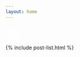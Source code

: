 ```yaml
---
layout: home
---
```


<div class="home">
  <a href="/" style="color: white;">
    <div class="main-title">
      <div aria-label="ELIA">
        <span class="char1" aria-hidden="true" style="opacity: 1;">E</span>
        <span class="char2" aria-hidden="true" style="opacity: 1;">L</span>
        <span class="char3" aria-hidden="true" style="opacity: 1;">I</span>
        <span class="char4" aria-hidden="true" style="opacity: 1;">A</span>
      </div>
      <div aria-label="SCO">
        <span class="char5" aria-hidden="true" style="opacity: 1;">S</span>
        <span class="char6" aria-hidden="true" style="opacity: 1;">C</span>
        <span class="char7" aria-hidden="true" style="opacity: 1;">O</span>
      </div>
      <div aria-label="TTO">
        <span class="char8" aria-hidden="true" style="opacity: 1;">T</span>
        <span class="char9" aria-hidden="true" style="opacity: 1;">T</span>
        <span class="char10" aria-hidden="true" style="opacity: 1;">O</span>
      </div>
    </div>
  </a>

  <div class="home-content">
    {% include post-list.html %}
  </div>
</div>
